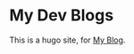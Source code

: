 # My Dev Blogs

This is a hugo site, for [My Blog](https://blogs.pswoyam.com.np/posts/chess_engine/). 

